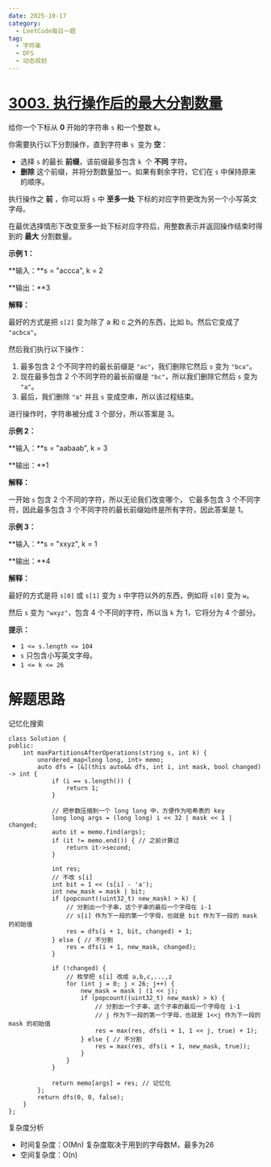 ```yaml
---
date: 2025-10-17
category:
  - LeetCode每日一题
tag:
  - 字符串
  - DFS
  - 动态规划
---
```


# [3003. 执行操作后的最大分割数量](https://leetcode.cn/problems/maximize-the-number-of-partitions-after-operations/)

给你一个下标从 **0** 开始的字符串 `s` 和一个整数 `k`。

你需要执行以下分割操作，直到字符串 `s `变为 **空**：

- 选择 `s` 的最长 **前缀**，该前缀最多包含 `k `个 **不同** 字符。
- **删除** 这个前缀，并将分割数量加一。如果有剩余字符，它们在 `s` 中保持原来的顺序。

执行操作之 **前** ，你可以将 `s` 中 **至多一处** 下标的对应字符更改为另一个小写英文字母。

在最优选择情形下改变至多一处下标对应字符后，用整数表示并返回操作结束时得到的 **最大** 分割数量。

 

**示例 1：**

**输入：**s = "accca", k = 2

**输出：**3

**解释：**

最好的方式是把 `s[2]` 变为除了 a 和 c 之外的东西，比如 b。然后它变成了 `"acbca"`。

然后我们执行以下操作：

1. 最多包含 2 个不同字符的最长前缀是 `"ac"`，我们删除它然后 `s` 变为 `"bca"`。
2. 现在最多包含 2 个不同字符的最长前缀是 `"bc"`，所以我们删除它然后 `s` 变为 `"a"`。
3. 最后，我们删除 `"a"` 并且 `s` 变成空串，所以该过程结束。

进行操作时，字符串被分成 3 个部分，所以答案是 3。

**示例 2：**

**输入：**s = "aabaab", k = 3

**输出：**1

**解释：**

一开始 `s` 包含 2 个不同的字符，所以无论我们改变哪个， 它最多包含 3 个不同字符，因此最多包含 3 个不同字符的最长前缀始终是所有字符，因此答案是 1。

**示例 3：**

**输入：**s = "xxyz", k = 1

**输出：**4

**解释：**

最好的方式是将 `s[0]` 或 `s[1]` 变为 `s` 中字符以外的东西，例如将 `s[0]` 变为 `w`。

然后 `s` 变为 `"wxyz"`，包含 4 个不同的字符，所以当 `k` 为 1，它将分为 4 个部分。

 

**提示：**

- `1 <= s.length <= 104`
- `s` 只包含小写英文字母。
- `1 <= k <= 26`

# 解题思路

记忆化搜索

```
class Solution {
public:
    int maxPartitionsAfterOperations(string s, int k) {
        unordered_map<long long, int> memo;
        auto dfs = [&](this auto&& dfs, int i, int mask, bool changed) -> int {
            if (i == s.length()) {
                return 1;
            }

            // 把参数压缩到一个 long long 中，方便作为哈希表的 key
            long long args = (long long) i << 32 | mask << 1 | changed;
            auto it = memo.find(args);
            if (it != memo.end()) { // 之前计算过
                return it->second;
            }

            int res;
            // 不改 s[i]
            int bit = 1 << (s[i] - 'a');
            int new_mask = mask | bit;
            if (popcount((uint32_t) new_mask) > k) {
                // 分割出一个子串，这个子串的最后一个字母在 i-1
                // s[i] 作为下一段的第一个字母，也就是 bit 作为下一段的 mask 的初始值
                res = dfs(i + 1, bit, changed) + 1;
            } else { // 不分割
                res = dfs(i + 1, new_mask, changed);
            }

            if (!changed) {
                // 枚举把 s[i] 改成 a,b,c,...,z
                for (int j = 0; j < 26; j++) {
                    new_mask = mask | (1 << j);
                    if (popcount((uint32_t) new_mask) > k) {
                        // 分割出一个子串，这个子串的最后一个字母在 i-1
                        // j 作为下一段的第一个字母，也就是 1<<j 作为下一段的 mask 的初始值
                        res = max(res, dfs(i + 1, 1 << j, true) + 1);
                    } else { // 不分割
                        res = max(res, dfs(i + 1, new_mask, true));
                    }
                }
            }

            return memo[args] = res; // 记忆化
        };
        return dfs(0, 0, false);
    }
};
```

复杂度分析


- 时间复杂度：O(Mn) 复杂度取决于用到的字母数M，最多为26
- 空间复杂度：O(n)
